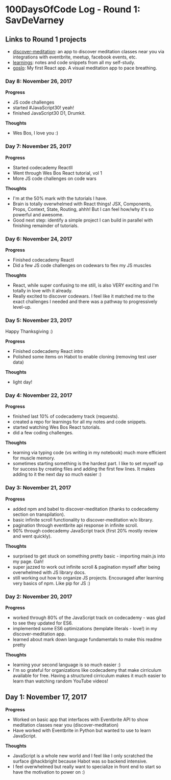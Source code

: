 # 100DaysOfCode Log - Round 1: SavDeVarney

## Links to Round 1 projects
- [discover-meditation](https://github.com/savdevarney/discover-meditation): an app to discover meditation classes near you via integrations with eventbrite, meetup, facebook events, etc. 
- [learnings](https://github.com/savdevarney/learnings): notes and code snippets from all my self-study. 
- [goslo](https://github.com/savdevarney/goslo): My first React app. A visual meditation app to pace breathing.

### Day 8: November 26, 2017

**Progress**
- JS code challenges
- started #JavaScript30! yeah! 
- finished JavaScript30 D1, Drumkit.

**Thoughts**
- Wes Bos, I love you :)


### Day 7: November 25, 2017

**Progress**
- Started codecademy ReactII
- Went through Wes Bos React tutorial, vol 1
- More JS code challenges on code wars

**Thoughts**
-  I'm at the 50% mark with the tutorials I have. 
-  Brain is totally overwhelmed with React things! JSX, Components, Props, Context, State, Routing, ahhh! But I can feel how/why it's so powerful and awesome.
-  Good next step:  identify a simple project I can build in parallel with finishing remainder of tutorials. 


### Day 6: November 24, 2017

**Progress**
- Finished codecademy ReactI
- Did a few JS code challenges on codewars to flex my JS muscles

**Thoughts**
- React, while super confusing to me still, is also VERY exciting and I'm totally in love with it already. 
- Really excited to discover codewars.  I feel like it matched me to the exact challenges I needed and there was a pathway to progressively level-up. 


### Day 5: November 23, 2017

Happy Thanksgiving :) 

**Progress**
- Finished codecademy React intro
- Polished some items on Habot to enable cloning (removing test user data)

**Thoughts**
- light day!


### Day 4: November 22, 2017

**Progress**
- finished last 10% of codecademy track (requests).
- created a repo for learnings for all my notes and code snippets.
- started watching Wes Bos React tutorials. 
- did a few coding challenges.

**Thoughts**
- learning via typing code (vs writing in my notebook) much more efficient for muscle memory.
- sometimes starting something is the hardest part.  I like to set myself up for success by creating files and adding the first few lines.  It makes adding to it the next day so much easier :) 

### Day 3: November 21, 2017

**Progress**
- added npm and babel to discover-meditation (thanks to codecademy section on transpilation).
- basic infinite scroll functionality to discover-meditation w/o library.
- pagination through eventbrite api response in infinite scroll.
- 90% through codecademy JavaScript track (first 20% mostly review and went quickly).

**Thoughts**
- surprised to get stuck on something pretty basic - importing main.js into my page. Gah!
- super jazzed to work out infinite scroll & pagination myself after being overwhelmed with JS library docs.
- still working out how to organize JS projects.  Encouraged after learning very basics of npm.  Like pip for JS :) 


### Day 2: November 20, 2017

**Progress**
- worked through 80% of the JavaScript track on codecademy - was glad to see they updated for ES6. 
- implemented some ES6 optimizations (template literals - love!) in my discover-meditation app.
- learned about mark down language fundamentals to make this readme pretty

**Thoughts**
- learning your second language is so much easier :) 
- I'm so grateful for organizations like codecademy that make cirriculum available for free.  Having a structured cirriculum makes it much easier to learn than watching random YouTube videos!  


## Day 1: November 17, 2017

**Progress**
- Worked on basic app that interfaces with Eventbrite API to show meditation classes near you (discover-meditation)
- Have worked with Eventbrite in Python but wanted to use to learn JavaScript.

**Thoughts**
- JavaScript is a whole new world and I feel like I only scratched the surface @hackbright because Habot was so backend intensive. 
- I feel overwhelmed but really want to specialize in front end to start so have the motivation to power on :) 


